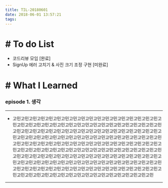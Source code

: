 ```yaml
---
title: TIL-20180601
date: 2018-06-01 13:57:21
tags: 
---
```


# # To do List

- 코드리뷰 모임 [완료]
- SignUp 에러 고치기 & 사진 크기 조정 구현 [미완료]


# # What I Learned

### episode 1. 생각

---

- 고민고민고민고민고민고민고민고민고민고민고민고민고민고민고민고민고민고민고민고민고민고민고민고민고민고민고민고민고민고민고민고민고민고민고민고민고민고민고민고민고민고민고민고민고민고민고민고민고민고민고민고민고민고민고민고민고민고민고민고민고민고민고민고민고민고민고민고민고민고민고민고민고민고민고민고민고민고민고민고민고민고민고민고민고민고민고민고민고민고민고민고민고민고민고민고민고민고민고민고민고민고민고민고민고민고민고민고민고민고민고민고민고민고민고민고민고민고민고민고민고민고민고민고민고민고민고민고민고민고민고민고민고민고민고민고민고민고민고민고민고민고민고민고민고민고민고민고민고민고민고민고민고민고민고민고민고민고민고민고민고민고민고민고민고민고민고민고민고민고민고민고민고민고민고민고민고민고민고민고민고민고민고민고민

---
